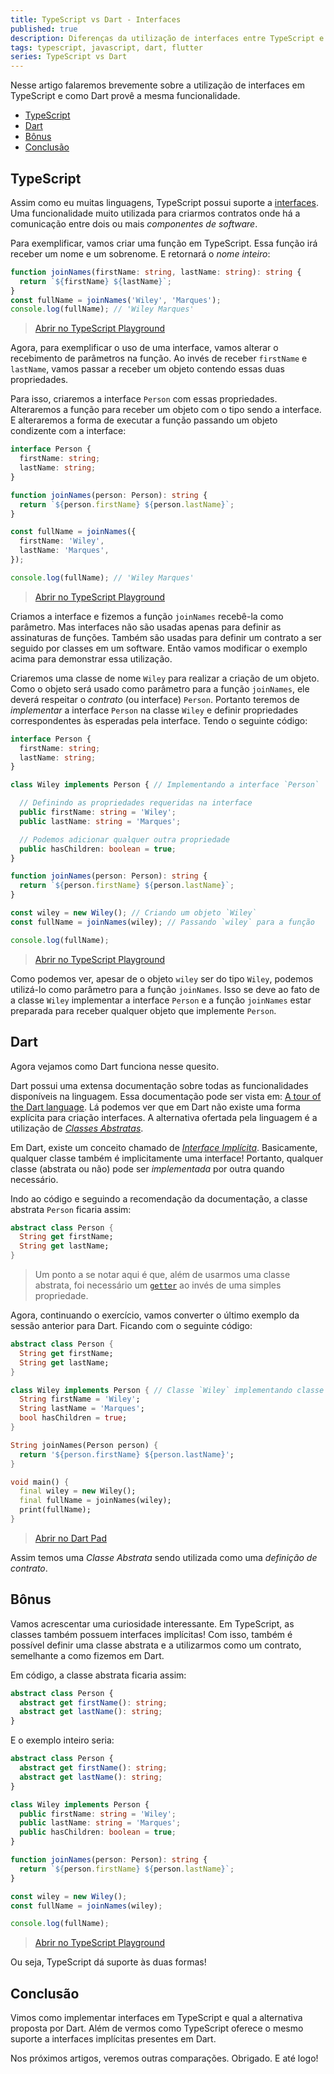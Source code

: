 ```yaml
---
title: TypeScript vs Dart - Interfaces
published: true
description: Diferenças da utilização de interfaces entre TypeScript e Dart
tags: typescript, javascript, dart, flutter
series: TypeScript vs Dart
---
```


Nesse artigo falaremos brevemente sobre a utilização de interfaces em TypeScript e como Dart provê a mesma funcionalidade.

- [TypeScript](#typescript)
- [Dart](#dart)
- [Bônus](#bônus)
- [Conclusão](#conclusão)

## TypeScript

Assim como eu muitas linguagens, TypeScript possui suporte a [interfaces](https://pt.wikipedia.org/wiki/Interface_(programa%C3%A7%C3%A3o_orientada_a_objetos)). Uma funcionalidade muito utilizada para criarmos contratos onde há a comunicação entre dois ou mais _componentes de software_.

Para exemplificar, vamos criar uma função em TypeScript. Essa função irá receber um nome e um sobrenome. E retornará o _nome inteiro_:

```ts
function joinNames(firstName: string, lastName: string): string {
  return `${firstName} ${lastName}`;
}
const fullName = joinNames('Wiley', 'Marques');
console.log(fullName); // 'Wiley Marques'
```

> [Abrir no TypeScript Playground](https://www.typescriptlang.org/play?#code/GYVwdgxgLglg9mABAKzjMA5AhgWwKYDOAFMDAE4FTb4BcilZ6A5gDSIA2Wl1edDzASj5RGYJogDeAKESIyeKCDJIABgBIJpClVx4Avog2duuvSoDcUvVIgJKiUO3Y9EAXhRpMu4gHIA6jDseACePmw+ALJYZACOIIQ+Apa2YARwQQB07HBMJCBOPElAA)

Agora, para exemplificar o uso de uma interface, vamos alterar o recebimento de parâmetros na função. Ao invés de receber `firstName` e `lastName`, vamos passar a receber um objeto contendo essas duas propriedades.

Para isso, criaremos a interface `Person` com essas propriedades. Alteraremos a função para receber um objeto com o tipo sendo a interface. E alteraremos a forma de executar a função passando um objeto condizente com a interface:

```ts
interface Person {
  firstName: string;
  lastName: string;
}

function joinNames(person: Person): string {
  return `${person.firstName} ${person.lastName}`;
}

const fullName = joinNames({
  firstName: 'Wiley',
  lastName: 'Marques',
});

console.log(fullName); // 'Wiley Marques'
```

> [Abrir no TypeScript Playground](https://www.typescriptlang.org/play?#code/JYOwLgpgTgZghgYwgAgArQM4HsTIN4BQyyMwUGYAcnALYQBcyFUoA5gNxHIA2cF1dRszacAvgQIwAriARhgOZACssoARAwAKAA6YcjdORwBKIWBYhW+LlAhgpUXAAMAJHl1GQAOlLkqtCFFkNw9sb15+ANEnMQkEHAoSKW5udWQAXmVVEHUtQmJfSMFkAHIAdWBuCABPEoAaLgj-YpKAWTgoAEcpDXqCUWNOAniQbCqvbixWTWkU9UGCIA)

Criamos a interface e fizemos a função `joinNames` recebê-la como parâmetro. Mas interfaces não são usadas apenas para definir as assinaturas de funções. Também são usadas para definir um contrato a ser seguido por classes em um software. Então vamos modificar o exemplo acima para demonstrar essa utilização.

Criaremos uma classe de nome `Wiley` para realizar a criação de um objeto. Como o objeto será usado como parâmetro para a função `joinNames`, ele deverá respeitar o _contrato_ (ou interface) `Person`. Portanto teremos de _implementar_ a interface `Person` na classe `Wiley` e definir propriedades correspondentes às esperadas pela interface. Tendo o seguinte código:

```ts
interface Person {
  firstName: string;
  lastName: string;
}

class Wiley implements Person { // Implementando a interface `Person`

  // Definindo as propriedades requeridas na interface
  public firstName: string = 'Wiley';
  public lastName: string = 'Marques';

  // Podemos adicionar qualquer outra propriedade
  public hasChildren: boolean = true;
}

function joinNames(person: Person): string {
  return `${person.firstName} ${person.lastName}`;
}

const wiley = new Wiley(); // Criando um objeto `Wiley`
const fullName = joinNames(wiley); // Passando `wiley` para a função

console.log(fullName);
```

> [Abrir no TypeScript Playground](https://www.typescriptlang.org/play?#code/JYOwLgpgTgZghgYwgAgArQM4HsTIN4BQyyMwUGYAcnALYQBcyFUoA5gNxHIA2cF1dRszacAvgQIJeGDMgDqwbhACeyYDQAOSuuFnpyOfMgD0x5AElN2iODggAJlmRw14aPCTIABvuwgvEsSmyAAiEKQgoI7OshpQWHHAEPZw9hCyUBAAjgCu0MApsiAuoJCwiBBcGjkARtzACCRk-LQMTGAsIKzIALzIAOQKSsr9nMTVdQ08fFStQh1svQMAsnBQuemjgSZmqFhpNFiyqQ3AOGvIuXDcG1DIWDkdLnEJLMmpleO19Y0AFnwAYV+insmRAjBqWCwSjsSw6eTEEhgORACDAZ1wACssKABOkABQaTA4Ri+HAASnmnW6hGImTAOSguC8ABI8ESDCAAHSkcizOiiZBsjl+LnSfkQUReRGSHAUZAAd0UKiWIAgCvkyuU+PJ7B2yABLDs0RyNHuNUxEDATi8QxUAQQcrAJBy3G4eKW2NxrQw+KVw11+tQfAwxpt-vtyA0axcLmRIAA5wBjrASR0gbBKMVYVj45FuvG6oA)

Como podemos ver, apesar de o objeto `wiley` ser do tipo `Wiley`, podemos utilizá-lo como parâmetro para a função `joinNames`. Isso se deve ao fato de a classe `Wiley` implementar a interface `Person` e a função `joinNames` estar preparada para receber qualquer objeto que implemente `Person`.

## Dart

Agora vejamos como Dart funciona nesse quesito.

Dart possui uma extensa documentação sobre todas as funcionalidades disponíveis na linguagem. Essa documentação pode ser vista em: [A tour of the Dart language](https://dart.dev/guides/language/language-tour). Lá podemos ver que em Dart não existe uma forma explícita para criação interfaces. A alternativa ofertada pela linguagem é a utilização de [_Classes Abstratas_](https://dart.dev/guides/language/language-tour#abstract-classes).

Em Dart, existe um conceito chamado de [_Interface Implícita_](https://dart.dev/guides/language/language-tour#implicit-interfaces). Basicamente, qualquer classe também é implicitamente uma interface! Portanto, qualquer classe (abstrata ou não) pode ser _implementada_ por outra quando necessário.

Indo ao código e seguindo a recomendação da documentação, a classe abstrata `Person` ficaria assim:

```dart
abstract class Person {
  String get firstName;
  String get lastName;
}
```

> Um ponto a se notar aqui é que, além de usarmos uma classe abstrata, foi necessário um [`getter`](https://dart.dev/guides/language/language-tour#getters-and-setters) ao invés de uma simples propriedade.

Agora, continuando o exercício, vamos converter o último exemplo da sessão anterior para Dart. Ficando com o seguinte código:

```dart
abstract class Person {
  String get firstName;
  String get lastName;
}

class Wiley implements Person { // Classe `Wiley` implementando classe `Person`
  String firstName = 'Wiley';
  String lastName = 'Marques';
  bool hasChildren = true;
}

String joinNames(Person person) {
  return '${person.firstName} ${person.lastName}';
}

void main() {
  final wiley = new Wiley();
  final fullName = joinNames(wiley);
  print(fullName);
}
```

> [Abrir no Dart Pad](https://dartpad.dev/94c64482c553e8a769e9154b77eff90a)

Assim temos uma _Classe Abstrata_ sendo utilizada como uma _definição de contrato_.

## Bônus

Vamos acrescentar uma curiosidade interessante. Em TypeScript, as classes também possuem interfaces implícitas! Com isso, também é possível definir uma classe abstrata e a utilizarmos como um contrato, semelhante a como fizemos em Dart.

Em código, a classe abstrata ficaria assim:

```ts
abstract class Person {
  abstract get firstName(): string;
  abstract get lastName(): string;
}
```

E o exemplo inteiro seria:

```ts
abstract class Person {
  abstract get firstName(): string;
  abstract get lastName(): string;
}

class Wiley implements Person {
  public firstName: string = 'Wiley';
  public lastName: string = 'Marques';
  public hasChildren: boolean = true;
}

function joinNames(person: Person): string {
  return `${person.firstName} ${person.lastName}`;
}

const wiley = new Wiley();
const fullName = joinNames(wiley);

console.log(fullName);
```

> [Abrir no TypeScript Playground](https://www.typescriptlang.org/play?#code/IYIwzgLgTsDGEAJYBthjAgCgUymA9gHYIDeAUAgqJDPAgObaIBmAlnhAHLAC22AFAEoAXAhqtC9ANwUq4aHESNEqSNz5DR4yTIC+ZMijQYA6q2TYAnglY8ADhb6EIGHHiKlZdgK4hkrWAQ2DnVsLWgJegQAXgQAcjMLSziZSh8-AIRVLl4wsQjJGPiAWWAoAEdvbDAUr19-QIALNABhRvMAEyhsQlEQfHwLYGJY6Cq9A2ZvQnhWDwArfAlQsH47XAJerA2iEXyoSM9KbohvKGIAAwASEnX3QgA6YLVc3QQbu82H7NDdC4nDERIAgAO7mKxFQjYEEIRJWIQyWBAljeZDIUJFRbLXKrMFJQQyQGEAgWb74ej8KZo0IEoA)

Ou seja, TypeScript dá suporte às duas formas!

## Conclusão

Vimos como implementar interfaces em TypeScript e qual a alternativa proposta por Dart. Além de vermos como TypeScript oferece o mesmo suporte a interfaces implícitas presentes em Dart.

Nos próximos artigos, veremos outras comparações. Obrigado. E até logo!
